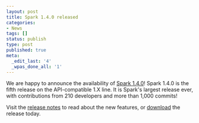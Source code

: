 ```yaml
---
layout: post
title: Spark 1.4.0 released
categories:
- News
tags: []
status: publish
type: post
published: true
meta:
  _edit_last: '4'
  _wpas_done_all: '1'
---
```

We are happy to announce the availability of <a href="{{site.url}}releases/spark-release-1-4-0.html" title="Spark Release 1.4.0">Spark 1.4.0</a>! Spark 1.4.0 is the fifth release on the API-compatible 1.X line. It is Spark's largest release ever, with contributions from 210 developers and more than 1,000 commits!

Visit the <a href="{{site.url}}releases/spark-release-1-4-0.html" title="Spark Release 1.4.0">release notes</a> to read about the new features, or <a href="{{site.url}}downloads.html">download</a> the release today.
